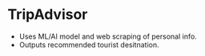 # TripAdvisor
* Uses ML/AI model and web scraping of personal info.
* Outputs recommended tourist desitnation.
